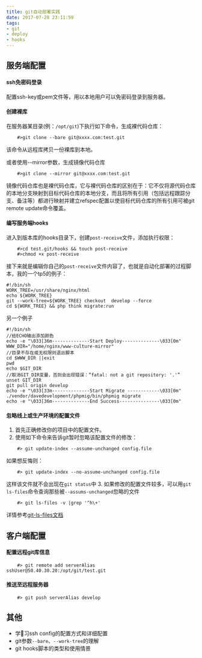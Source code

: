 ```yaml
---
title: git自动部署实践
date: 2017-07-28 23:11:59
tags:
- git
- deploy
- hooks
---
```


## 服务端配置
#### ssh免密码登录
配置ssh-key或pem文件等，用以本地用户可以免密码登录到服务器。
#### 创建裸库
在服务器某目录(例：`/opt/git`)下执行如下命令，生成裸代码仓库：
```
    #>git clone --bare git@xxxx.com:test.git
```
该命令从远程库拷贝一份裸库到本地。

或者使用--mirror参数，生成镜像代码仓库
```
    #>git clone --mirror git@xxxx.com:test.git
```
镜像代码仓库也是裸代码仓库，它与裸代码仓库的区别在于：它不仅将源代码仓库的本地分支映射到目标代码仓库的本地分支，而且将所有引用（包括远程跟踪分支、备注等）都进行映射并建立refspec配置以使目标代码仓库的所有引用可被git remote update命令覆盖。

#### 编写服务端hooks
进入到版本库的hooks目录下，创建`post-receive`文件，添加执行权限：
```
    #>cd test.git/hooks && touch post-receive
    #>chmod +x post-receive
```
接下来就是编辑你自己的`post-receive`文件内容了，也就是自动化部署的过程脚本，我的一个tp5的例子：
```
#!/bin/sh
WORK_TREE=/usr/share/nginx/html
echo ${WORK_TREE}
git --work-tree=${WORK_TREE} checkout  develop --force 
cd ${WORK_TREE} && php think migrate:run
```
另一个例子
```
#!/bin/sh
//给ECHO输出添加颜色
echo -e "\033[36m--------------Start Deploy--------------\033[0m"
WWW_DIR="/home/nginx/www-culture-mirror"
//目录不存在或无权限则退出脚本
cd $WWW_DIR ||exit
pwd
echo $GIT_DIR
//取消GIT_DIR变量，否则会出现错误：“fatal: not a git repository: '.'”
unset GIT_DIR
git pull origin develop
echo -e "\033[33m--------------Start Migrate ------------\033[0m"
./vendor/davedevelopment/phpmig/bin/phpmig migrate
echo -e "\033[36m--------------End Success---------------\033[0m"
```
#### 忽略线上或生产环境的配置文件
1. 首先正确修改你的项目中的配置文件。
2. 使用如下命令来告诉git暂时忽略该配置文件的修改：
```
    #> git update-index --assume-unchanged config.file
```
如果想反悔则：
```
    #> git update-index --no-assume-unchanged config.file
```
这样该文件就不会出现在`git status`中
3. 如果修改的配置文件较多，可以用`git ls-files`命令查询那些被`--assums-unchanged`忽略的文件
```
    #> git ls-files -v |grep '^h\+'
```
详情参考[git-ls-files文档](https://git-scm.com/docs/git-ls-files/)

## 客户端配置
#### 配置远程git库信息
```
    #> git remote add serverAlias sshUser@50.40.30.20:/opt/git/test.git
```
#### 推送至远程服务器
```
    #> git push serverAlias develop
```
## 其他
* 学习ssh config的配置方式和详细配置
* git参数`--bare`、`--work-tree`的理解
* git hooks脚本的类型和使用情景